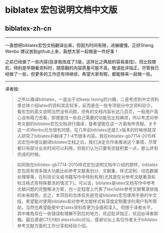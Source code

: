 # biblatex 宏包说明文档中文版
## biblatex-zh-cn

---------------------
一直想把biblatex宏包文档翻译出来，但因为时间有限，进展缓慢。正好Sheng Wenbo 建议放到github上来，我想大家一起做是一件好事！

之前已经做了一些内容(目录我改成了3层，这样比之两层的容易查找)，但比较随机，特别是早期看资料时，随意翻的内容质量可能不高，敬请批评指正。尽管我已经做了一些，但更多的工作还有待继续，希望大家有暇，都能够来一起做一些。

---------------------
译者按:

> 之所以摘译biblatex，一是出于对keep texing的兴趣，二是考虑到中文资料里总体介绍latex的资料其实较多，反而是在一些专项部分中文资料较少，看宏包的英文说明当然没有问题，但有的文档内容长达几百页，一般用户真心没有精力去看，即便是找一些自己需要的功能也比较麻烦，所以考虑对参考文献的biblatex宏包文档进行摘译，是希望能在这一方面有所贡献。关于这一点Wenbo兄也很有同感，在几年前biblatex还是2.x版本的时候他就深入研究了biblatex并翻译了1-4节很多内容。我在biblatex-gb7714-2015样式宏包中提议翻译biblatex文档之后，我们决定合作来推进这个事情，尽管都只有部分业余时间可以利用，但我们认为只要有空就积累一点，那么终有完成的时候。

> 如同我在biblatex-gb7714-2015样式宏包说明文档中介绍的那样，biblatex宏包具有很多强大功能比如参考文献表划分、文献集、样式定制、动态数据处理等等，在科技论文或书籍写作中特别有用(尤其是在对参考文献著录和标注格式有特殊要求的情况下)。可以说，biblatex是latex文档写作中参考文献问题的完整解决方案，也一定程度上代表了tex/latex参考文献著录排版的未来趋势。总之，本项目的总体任务是完成biblatex宏包使用手册的中文版，希望能对使用biblatex和对参考文献样式有深度定制要求的用户有所帮助，当然也希望能使中文latex资料库更为全面和深入。但限于译者水平，其中难免存在一些错误和理解不到位的地方，欢迎批评指正，欢迎@译者邮箱。最后感谢CTEX和Latexstudio论坛，感谢论坛上各位作者关于biblatex参考文献方面的工作分享和经验介绍。
